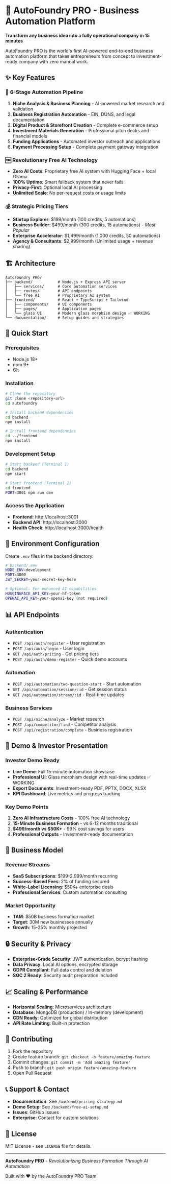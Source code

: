 # 🚀 AutoFoundry PRO - Business Automation Platform

**Transform any business idea into a fully operational company in 15 minutes**

AutoFoundry PRO is the world's first AI-powered end-to-end business automation platform that takes entrepreneurs from concept to investment-ready company with zero manual work.

## ✨ **Key Features**

### 🤖 **6-Stage Automation Pipeline**
1. **Niche Analysis & Business Planning** - AI-powered market research and validation
2. **Business Registration Automation** - EIN, DUNS, and legal documentation
3. **Digital Product & Storefront Creation** - Complete e-commerce setup
4. **Investment Materials Generation** - Professional pitch decks and financial models
5. **Funding Applications** - Automated investor outreach and applications
6. **Payment Processing Setup** - Complete payment gateway integration

### 🆓 **Revolutionary Free AI Technology**
- **Zero AI Costs**: Proprietary free AI system with Hugging Face + local Ollama
- **100% Uptime**: Smart fallback system that never fails
- **Privacy-First**: Optional local AI processing
- **Unlimited Scale**: No per-request costs or usage limits

### 💰 **Strategic Pricing Tiers**
- **Startup Explorer**: $199/month (100 credits, 5 automations)
- **Business Builder**: $499/month (300 credits, 15 automations) - *Most Popular*
- **Enterprise Accelerator**: $1,499/month (1,000 credits, 50 automations)
- **Agency & Consultants**: $2,999/month (Unlimited usage + revenue sharing)

## 🏗 **Architecture**

```
AutoFoundry PRO/
├── backend/           # Node.js + Express API server
│   ├── services/      # Core automation services
│   ├── routes/        # API endpoints
│   └── free AI        # Proprietary AI system
├── frontend/          # React + TypeScript + Tailwind
│   ├── components/    # UI components
│   ├── pages/         # Application pages
│   └── glass UI       # Modern glass morphism design ✅ WORKING
└── documentation/     # Setup guides and strategies
```

## 🚀 **Quick Start**

### **Prerequisites**
- Node.js 18+ 
- npm 9+
- Git

### **Installation**

```bash
# Clone the repository
git clone <repository-url>
cd autofoundry

# Install backend dependencies
cd backend
npm install

# Install frontend dependencies
cd ../frontend
npm install
```

### **Development Setup**

```bash
# Start backend (Terminal 1)
cd backend
npm start

# Start frontend (Terminal 2) 
cd frontend
PORT=3001 npm run dev
```

### **Access the Application**
- **Frontend**: http://localhost:3001
- **Backend API**: http://localhost:3000
- **Health Check**: http://localhost:3000/health

## 🔧 **Environment Configuration**

Create `.env` files in the backend directory:

```bash
# backend/.env
NODE_ENV=development
PORT=3000
JWT_SECRET=your-secret-key-here

# Optional: For enhanced AI capabilities
HUGGINGFACE_API_KEY=your-hf-token
OPENAI_API_KEY=your-openai-key (not required)
```

## 📊 **API Endpoints**

### **Authentication**
- `POST /api/auth/register` - User registration
- `POST /api/auth/login` - User login
- `GET /api/auth/pricing` - Get pricing tiers
- `POST /api/auth/demo-register` - Quick demo accounts

### **Automation**
- `POST /api/automation/two-question-start` - Start automation
- `GET /api/automation/session/:id` - Get session status
- `GET /api/automation/stream/:id` - Real-time updates

### **Business Services**
- `POST /api/niche/analyze` - Market research
- `POST /api/competitor/find` - Competitor analysis
- `POST /api/registration/complete` - Business registration

## 🎯 **Demo & Investor Presentation**

### **Investor Demo Ready**
- **Live Demo**: Full 15-minute automation showcase
- **Professional UI**: Glass morphism design with real-time updates ✅ WORKING
- **Export Documents**: Investment-ready PDF, PPTX, DOCX, XLSX
- **KPI Dashboard**: Live metrics and progress tracking

### **Key Demo Points**
1. **Zero AI Infrastructure Costs** - 100% free AI technology
2. **15-Minute Business Formation** - vs 6-12 months traditional
3. **$499/month vs $50K+** - 99% cost savings for users
4. **Professional Outputs** - Investment-ready documentation

## 🏢 **Business Model**

### **Revenue Streams**
- **SaaS Subscriptions**: $199-2,999/month recurring
- **Success-Based Fees**: 2% of funding secured
- **White-Label Licensing**: $50K+ enterprise deals
- **Professional Services**: Custom automation consulting

### **Market Opportunity**
- **TAM**: $50B business formation market
- **Target**: 30M new businesses annually
- **Growth**: 15-25% monthly projected

## 🔒 **Security & Privacy**

- **Enterprise-Grade Security**: JWT authentication, bcrypt hashing
- **Data Privacy**: Local AI options, encrypted storage
- **GDPR Compliant**: Full data control and deletion
- **SOC 2 Ready**: Security audit preparation included

## 📈 **Scaling & Performance**

- **Horizontal Scaling**: Microservices architecture
- **Database**: MongoDB (production) / In-memory (development)
- **CDN Ready**: Optimized for global distribution
- **API Rate Limiting**: Built-in protection

## 🤝 **Contributing**

1. Fork the repository
2. Create feature branch: `git checkout -b feature/amazing-feature`
3. Commit changes: `git commit -m 'Add amazing feature'`
4. Push to branch: `git push origin feature/amazing-feature`
5. Open Pull Request

## 📞 **Support & Contact**

- **Documentation**: See `/backend/pricing-strategy.md`
- **Demo Setup**: See `/backend/free-ai-setup.md`
- **Issues**: GitHub Issues
- **Enterprise**: Contact for custom solutions

## 📄 **License**

MIT License - see `LICENSE` file for details.

---

**AutoFoundry PRO** - *Revolutionizing Business Formation Through AI Automation*

Built with ❤️ by the AutoFoundry PRO Team
